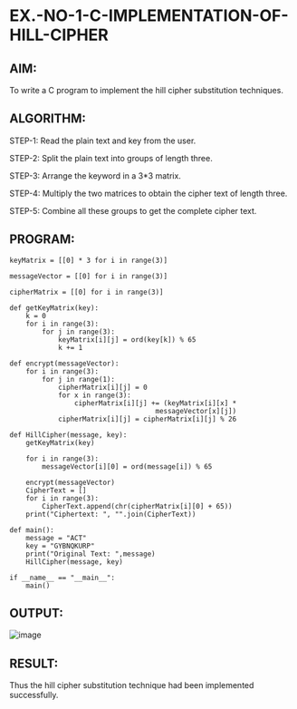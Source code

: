 # EX.-NO-1-C-IMPLEMENTATION-OF-HILL-CIPHER

## AIM:
To write a C program to implement the hill cipher substitution techniques.

## ALGORITHM:

STEP-1: Read the plain text and key from the user.

STEP-2: Split the plain text into groups of length three.

STEP-3: Arrange the keyword in a 3*3 matrix.

STEP-4: Multiply the two matrices to obtain the cipher text of length three.

STEP-5: Combine all these groups to get the complete cipher text.

## PROGRAM: 
```
keyMatrix = [[0] * 3 for i in range(3)]

messageVector = [[0] for i in range(3)]

cipherMatrix = [[0] for i in range(3)]

def getKeyMatrix(key):
	k = 0
	for i in range(3):
		for j in range(3):
			keyMatrix[i][j] = ord(key[k]) % 65
			k += 1

def encrypt(messageVector):
	for i in range(3):
		for j in range(1):
			cipherMatrix[i][j] = 0
			for x in range(3):
				cipherMatrix[i][j] += (keyMatrix[i][x] *
									messageVector[x][j])
			cipherMatrix[i][j] = cipherMatrix[i][j] % 26

def HillCipher(message, key):
	getKeyMatrix(key)

	for i in range(3):
		messageVector[i][0] = ord(message[i]) % 65

	encrypt(messageVector)
	CipherText = []
	for i in range(3):
		CipherText.append(chr(cipherMatrix[i][0] + 65))
	print("Ciphertext: ", "".join(CipherText))

def main():
	message = "ACT"
	key = "GYBNQKURP"
	print("Original Text: ",message)
	HillCipher(message, key)

if __name__ == "__main__":
	main()
```

## OUTPUT:
![image](https://github.com/AnnBlessy/EX.-NO-1-C-IMPLEMENTATION-OF-HILL-CIPHER/assets/119477835/de485fc2-e93f-42a6-9d8e-ce497b2d0bba)

## RESULT:
  Thus the hill cipher substitution technique had been implemented successfully.
